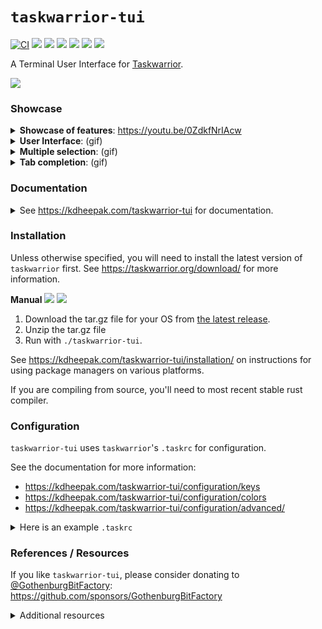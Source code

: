 # `taskwarrior-tui`

[![CI](https://github.com/kdheepak/taskwarrior-tui/workflows/CI/badge.svg)](https://github.com/kdheepak/taskwarrior-tui/actions?query=workflow%3ACI)
[![](https://img.shields.io/github/license/kdheepak/taskwarrior-tui)](./LICENSE)
[![](https://img.shields.io/github/v/release/kdheepak/taskwarrior-tui)](https://github.com/kdheepak/taskwarrior-tui/releases/latest)
[![](https://img.shields.io/static/v1?label=platform&message=linux-64%20|%20osx-64%20|%20win-32%20|%20win-64&color=lightgrey)](https://github.com/kdheepak/taskwarrior-tui/releases/latest)
[![](https://img.shields.io/github/languages/top/kdheepak/taskwarrior-tui)](https://github.com/kdheepak/taskwarrior-tui)
[![](https://img.shields.io/coveralls/github/kdheepak/taskwarrior-tui)](https://coveralls.io/github/kdheepak/taskwarrior-tui)
[![](https://img.shields.io/badge/taskwarrior--tui-docs-red)](https://kdheepak.com/taskwarrior-tui)

A Terminal User Interface for [Taskwarrior](https://taskwarrior.org/).

![](https://user-images.githubusercontent.com/1813121/113252474-21c61c00-9281-11eb-8292-bf6a3553251e.png)

### Showcase

<details>
<summary><b>Showcase of features</b>: <a href="https://youtu.be/0ZdkfNrIAcw">https://youtu.be/0ZdkfNrIAcw</a></summary>
<a href="https://www.youtube.com/watch?v=0ZdkfNrIAcw"><img src="https://img.youtube.com/vi/0ZdkfNrIAcw/0.jpg" /></a>
</details>

<details>
  <summary><b>User Interface</b>: (gif)</summary>
  <img src="https://user-images.githubusercontent.com/1813121/113251568-bdef2380-927f-11eb-8cb6-5d95b00eee53.gif"></img>
</details>

<details>
  <summary><b>Multiple selection</b>: (gif)</summary>
  <img src="https://user-images.githubusercontent.com/1813121/113252636-4e7a3380-9281-11eb-821d-874c86d11105.gif"></img>
</details>

<details>
  <summary><b>Tab completion</b>: (gif)</summary>
  <img src="https://user-images.githubusercontent.com/1813121/113711977-cfcb2f00-96a2-11eb-8b06-9fd17903561d.gif"></img>
  <img src="https://user-images.githubusercontent.com/1813121/152730495-f0abd6b9-d710-44e6-a7f9-c15a68cc8233.png"></img>
  <img src="https://user-images.githubusercontent.com/1813121/152730497-44ce00d1-3a7c-4658-80d1-4df8d161cab8.png"></img>
  <img src="https://user-images.githubusercontent.com/1813121/152730498-cd75efed-d2c0-48e6-b82f-594e0a2a5dff.png"></img>
  <img src="https://user-images.githubusercontent.com/1813121/152731028-7ec9b388-37f6-4aa1-994c-0e4e8e0c205a.png"></img>
</details>

### Documentation

<details>
<summary>See <a href="https://kdheepak.com/taskwarrior-tui"
class="uri">https://kdheepak.com/taskwarrior-tui</a> for
documentation.</summary>
<p>See <a href="https://kdheepak.com/taskwarrior-tui/installation/"
class="uri">https://kdheepak.com/taskwarrior-tui/installation/</a> for
installation instructions for your platform.</p>
<p>See <a href="https://kdheepak.com/taskwarrior-tui/quick_start/"
class="uri">https://kdheepak.com/taskwarrior-tui/quick_start/</a> to get
started.</p>
<p>See <a href="https://kdheepak.com/taskwarrior-tui/configuration/keys"
class="uri">https://kdheepak.com/taskwarrior-tui/configuration/keys</a>
or <a href="https://kdheepak.com/taskwarrior-tui/configuration/colors/"
class="uri">https://kdheepak.com/taskwarrior-tui/configuration/colors/</a>
for customization options.</p>
</details>

### Installation

Unless otherwise specified, you will need to install the latest version of `taskwarrior` first. See <https://taskwarrior.org/download/> for more information.

**Manual** [![](https://img.shields.io/github/v/tag/kdheepak/taskwarrior-tui)](https://github.com/kdheepak/taskwarrior-tui/releases/latest) [![](https://img.shields.io/github/downloads/kdheepak/taskwarrior-tui/total)](https://github.com/kdheepak/taskwarrior-tui/releases/latest)

1. Download the tar.gz file for your OS from [the latest release](https://github.com/kdheepak/taskwarrior-tui/releases/latest).
2. Unzip the tar.gz file
3. Run with `./taskwarrior-tui`.

See <https://kdheepak.com/taskwarrior-tui/installation/> on instructions for using package managers on various platforms.

If you are compiling from source, you'll need to most recent stable rust compiler.

### Configuration

`taskwarrior-tui` uses `taskwarrior`'s `.taskrc` for configuration.

See the documentation for more information:

- <https://kdheepak.com/taskwarrior-tui/configuration/keys>
- <https://kdheepak.com/taskwarrior-tui/configuration/colors>
- <https://kdheepak.com/taskwarrior-tui/configuration/advanced/>

<details>
<summary>Here is an example <code>.taskrc</code></summary>
<pre class=".taskrc"><code>### taskwarrior configuration options

# taskwarrior&#39;s configuration

data.location=.task
verbose=affected,blank,context,edit,header,footnote,label,new-id,project,special,sync,recur
uda.priority.values=H,M,,L
color.alternate=

# taskwarrior-tui reads color attributes from the following to display the same colors of tasks as the CLI

color.tagged=black on rgb444

# Remove age, tags from task next report.

# taskwarrior-tui reads the labels and columns from these options to display tasks the same way taskwarrior does

report.next.labels=ID,Active,Age,Deps,P,Project,Tag,Recur,S,Due,Until,Description,Urg
report.next.columns=id,start.age,entry.age,depends,priority,project,tags,recur,scheduled.countdown,due.relative,until.remaining,description.truncated_count,urgency
report.next.filter=(status:pending or status:waiting) page:limit

### taskwarrior-tui configuration options

uda.taskwarrior-tui.keyconfig.done=x
uda.taskwarrior-tui.keyconfig.delete=d
uda.taskwarrior-tui.shortcuts.0=~/local/bin/task-sync.sh
uda.taskwarrior-tui.report.next.filter=(status:pending or status:waiting)</code></pre>

<p><code>taskwarrior-tui</code> parses the output of <code>task
show</code> to get configuration data. This allows
<code>taskwarrior-tui</code> to use the same defaults as
<code>taskwarrior</code> and configure additional options as
required.</p>
</details>

### References / Resources

If you like `taskwarrior-tui`, please consider donating to [@GothenburgBitFactory](https://github.com/GothenburgBitFactory): <https://github.com/sponsors/GothenburgBitFactory>

<details>
<summary>Additional resources</summary>
<ul>
<li><a href="https://github.com/GothenburgBitFactory/taskwarrior"
class="uri">https://github.com/GothenburgBitFactory/taskwarrior</a></li>
<li><a href="https://github.com/GothenburgBitFactory/libshared"
class="uri">https://github.com/GothenburgBitFactory/libshared</a></li>
<li><a href="https://github.com/GothenburgBitFactory/timewarrior"
class="uri">https://github.com/GothenburgBitFactory/timewarrior</a></li>
<li><a href="https://github.com/fdehau/tui-rs"
class="uri">https://github.com/fdehau/tui-rs</a></li>
<li><a href="https://github.com/crossterm-rs/crossterm/"
class="uri">https://github.com/crossterm-rs/crossterm/</a></li>
<li><a href="https://github.com/async-rs/async-std"
class="uri">https://github.com/async-rs/async-std</a></li>
<li><a href="https://github.com/kkawakam/rustyline"
class="uri">https://github.com/kkawakam/rustyline</a></li>
<li><a href="https://github.com/vit-project/vit"
class="uri">https://github.com/vit-project/vit</a></li>
<li><a href="https://github.com/taskchampion/taskchampion/"
class="uri">https://github.com/taskchampion/taskchampion/</a></li>
</ul>
</details>
